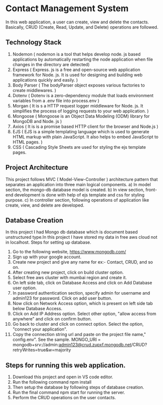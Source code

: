 # Contact Management System

In this web application, a user can create, view and delete the contacts. Basically, CRUD (Create, Read, Update, and Delete) operations are followed. 

## Technology Stack

1. Nodemon ( nodemon is a tool that helps develop node. js based applications by automatically restarting the node application when file changes in the directory are detected)
2. Express ( Express. js is a free and open-source web application framework for Node. js. It is used for designing and building web applications quickly and easily. )
3. Body Parser ( The bodyParser object exposes various factories to create middlewares. )
4. Dotenv ( Dotenv is a zero-dependency module that loads environment variables from a .env file into process.env )
5. Morgan ( It is s a HTTP request logger middleware for Node. js. It simplifies the process of logging requests to your web application. )
6. Mongoose ( Mongoose is an Object Data Modeling (ODM) library for MongoDB and Node. js )
7. Axios ( It is  is a promise based HTTP client for the browser and Node.js )
8. EJS ( EJS is a simple templating language which is used to generate HTML markup with plain JavaScript. It also helps to embed JavaScript to HTML pages. )
9. CSS ( Cascading Style Sheets are used for styling the ejs template pages.

## Project Architecture

This project follows MVC ( Model-View-Controller ) architecture pattern that separates an application into three main logical components.
a) In model section, the mongo-db database model is created.
b) In view section, front-end development is done with help of ejs template and css for styling purpose.
c) In controller section, following operations of application like create, view, and delete are developed.

## Database Creation

In this project I had Mongo db database which is document based unstructured type.In this project I have stored my data in free aws cloud not in localhost. Steps for setting up database.
1) Go to the following website, https://www.mongodb.com/
2) Sign up with your google account.
3) Create new project and give any name for ex:- Contact, CRUD, and so on.
4) After creating new project, click on build cluster option.
5) Select free aws cluster with mumbai region and create it.
6) On left side tab, click on Database Access and click on Add Database user option.
7) In password authentication section, specify admin for username and admin123 for password. Click on add user button.
8) Now click on Network Access option, which is present on left side tab below Database Access.
9) Click on Add IP Address option. Select other option, "allow access from anywhere" and click on confirm button.
10) Go back to cluster and click on connect option. Select the option, "connect your application".
11) Copy the connection string url and paste on the project file name," config.env". See the sample.
              MONGO_URI = mongodb+srv://admin:admin123@crud.zupxf.mongodb.net/CRUD?retryWrites=true&w=majority    
              
              
 ## Steps for running this web application.
 
 1) Download this project and open in VS code editor.
 2) Run the following command npm install
 3) Then setup the database by following steps of database creation.
 4) Run the final command npm start for running the server.
 5) Perform the CRUD operations on the user contacts.
